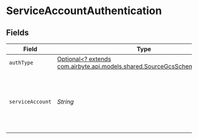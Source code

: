 # ServiceAccountAuthentication


## Fields

| Field                                                                                                                                                                           | Type                                                                                                                                                                            | Required                                                                                                                                                                        | Description                                                                                                                                                                     |
| ------------------------------------------------------------------------------------------------------------------------------------------------------------------------------- | ------------------------------------------------------------------------------------------------------------------------------------------------------------------------------- | ------------------------------------------------------------------------------------------------------------------------------------------------------------------------------- | ------------------------------------------------------------------------------------------------------------------------------------------------------------------------------- |
| `authType`                                                                                                                                                                      | [Optional<? extends com.airbyte.api.models.shared.SourceGcsSchemasAuthType>](../../models/shared/SourceGcsSchemasAuthType.md)                                                   | :heavy_minus_sign:                                                                                                                                                              | N/A                                                                                                                                                                             |
| `serviceAccount`                                                                                                                                                                | *String*                                                                                                                                                                        | :heavy_check_mark:                                                                                                                                                              | Enter your Google Cloud <a href="https://cloud.google.com/iam/docs/creating-managing-service-account-keys#creating_service_account_keys">service account key</a> in JSON format |